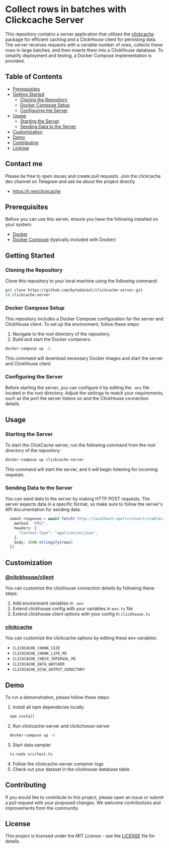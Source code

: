 # Collect rows in batches with Clickcache Server

This repository contains a server application that utilizes the [clickcache](https://github.com/bytadaniel/clickcache) package for efficient caching and a ClickHouse client for persisting data. The server receives requests with a variable number of rows, collects these rows in large batches, and then inserts them into a ClickHouse database. To simplify deployment and testing, a Docker Compose implementation is provided.

## Table of Contents
- [Prerequisites](#prerequisites)
- [Getting Started](#getting-started)
  - [Cloning the Repository](#cloning-the-repository)
  - [Docker Compose Setup](#docker-compose-setup)
  - [Configuring the Server](#configuring-the-server)
- [Usage](#usage)
  - [Starting the Server](#starting-the-server)
  - [Sending Data to the Server](#sending-data-to-the-server)
- [Customization](#customization)
- [Demo](#demo)
- [Contributing](#contributing)
- [License](#license)

## Contact me
Please be free to open issues and create pull requests.
Join the clickcache dev channel on Telegram and ask be about the project directly
- https://t.me/clickcache

## Prerequisites

Before you can use this server, ensure you have the following installed on your system:

- [Docker](https://www.docker.com/get-started)
- [Docker Compose](https://docs.docker.com/compose/install/) (typically included with Docker)

## Getting Started

### Cloning the Repository

Clone this repository to your local machine using the following command:

```bash
git clone https://github.com/bytadaniel/clickcache-server.git
cd clickcache-server
```

### Docker Compose Setup

This repository includes a Docker Compose configuration for the server and ClickHouse client. To set up the environment, follow these steps:

1. Navigate to the root directory of the repository.
2. Build and start the Docker containers:

```bash
docker-compose up -d
```

This command will download necessary Docker images and start the server and ClickHouse client.

### Configuring the Server

Before starting the server, you can configure it by editing the `.env` file located in the root directory. Adjust the settings to match your requirements, such as the port the server listens on and the ClickHouse connection details.

## Usage

### Starting the Server

To start the ClickCache server, run the following command from the root directory of the repository:

```bash
docker-compose up clickcache-server
```

This command will start the server, and it will begin listening for incoming requests.

### Sending Data to the Server

You can send data to the server by making HTTP POST requests. The server expects data in a specific format, so make sure to follow the server's API documentation for sending data.
```ts
  const response = await fetch('http://localhost:<port>/insert/<table>/jsoneachrow', {
    method: 'POST',
    headers: {
      "Content-Type": "application/json",
    },
    body: JSON.stringify(rows)
  })
```

## Customization
### [@clickhouse/client](https://clickhouse.com/docs/en/integrations/language-clients/javascript)
You can customize the clickhouse connection details by following these steps:
1. Add environment variables in `.env`
2. Extend clickhouse config with your variables in `env.ts` file
3. Extend clickhouse client options with your config in `clickhouse.ts`
### [clickcache](https://github.com/bytadaniel/clickcache)
You can customize the clickcache options by editing these env variables:
- `CLICKCACHE_CHUNK_SIZE`
- `CLICKCACHE_CHUNK_LIFE_MS`
- `CLICKCACHE_CHECK_INTERVAL_MS`
- `CLICKCACHE_DATA_WATCHER`
- `CLICKCACHE_DISK_OUTPUT_DIRECTORY`

## Demo
To run a demonstration, please follow these steps:
1. Install all npm dependecies locally
```bash
  npm install
```

2. Run clickcache-server and clickchouse-server
```bash
  docker-compose up -d
```

3. Start data sampler
```bash
  ts-node src/test.ts
```

4. Follow the clickcache-server container logs
5. Check out your dataset in the clickhouse database table

## Contributing

If you would like to contribute to this project, please open an issue or submit a pull request with your proposed changes. We welcome contributions and improvements from the community.

## License

This project is licensed under the MIT License - see the [LICENSE](LICENSE) file for details.
